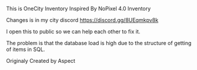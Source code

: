 This is OneCity Inventory Inspired By NoPixel 4.0 Inventory

Changes is in my city discord 
https://discord.gg/8UEqmkpv8k

I open this to public so we can help each other to fix it.

The problem is that the database load is high due to the structure of getting of items in SQL.

Originaly Created by Aspect
